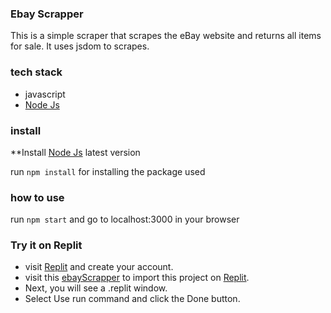 ### Ebay Scrapper

This is a simple scraper that scrapes the eBay website and returns all items for sale. It uses jsdom to scrapes.

### tech stack

- javascript
- [Node Js](https://nodejs.org/id)

### install

**Install [Node Js](https://nodejs.org/id) latest version

run `npm install` for installing the package used

### how to use

run `npm start` and go to localhost:3000 in your browser


### Try it on Replit
- visit [Replit](https://replit.com)  and create your account.
- visit this [ebayScrapper](https://replit.com/github/ryan-08/eb-scrapper) to import this project on [Replit](https://replit.com).
- Next, you will see a .replit window.
- Select Use run command and click the Done button.


